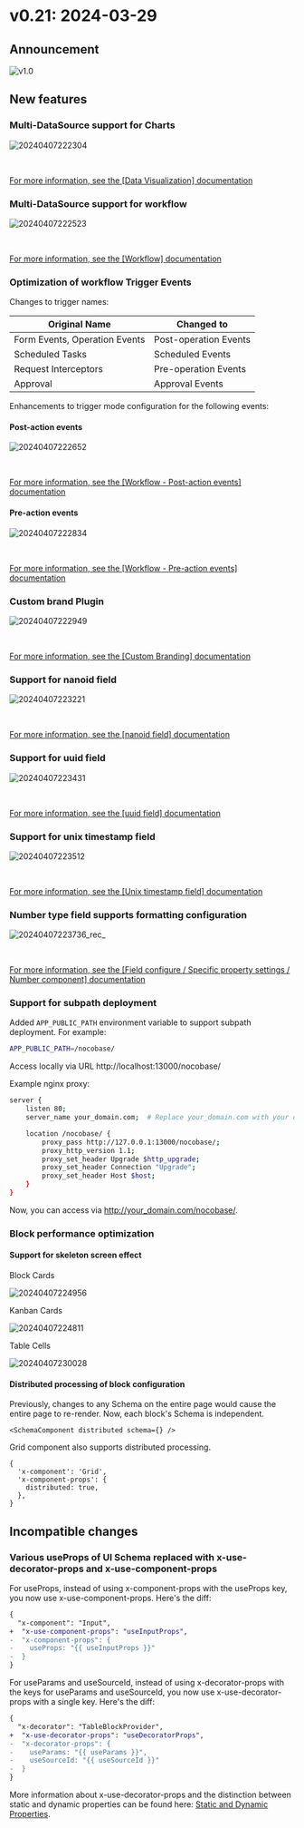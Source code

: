 # v0.21: 2024-03-29

## Announcement

![v1.0](https://static-docs.nocobase.com/img_v3_029o_3dd91ba0-bb96-4315-a273-208f06d432fg.png)

## New features

### Multi-DataSource support for Charts

![20240407222304](https://static-docs.nocobase.com/20240407222304.png)

<br />

[For more information, see the [Data Visualization] documentation](/handbook/data-visualization)

### Multi-DataSource support for workflow

![20240407222523](https://static-docs.nocobase.com/20240407222523.png)

<br />

[For more information, see the [Workflow] documentation](/handbook/workflow)

### Optimization of workflow Trigger Events

Changes to trigger names:

| Original Name      | Changed to   |
| ------------------ | ------------ |
| Form Events, Operation Events | Post-operation Events |
| Scheduled Tasks    | Scheduled Events |
| Request Interceptors | Pre-operation Events |
| Approval           | Approval Events |

Enhancements to trigger mode configuration for the following events:

#### Post-action events

![20240407222652](https://static-docs.nocobase.com/20240407222652.png)

<br />

[For more information, see the [Workflow - Post-action events] documentation](/handbook/workflow-action-trigger)

#### Pre-action events

![20240407222834](https://static-docs.nocobase.com/20240407222834.png)

<br />

[For more information, see the [Workflow - Pre-action events] documentation](/handbook/workflow-request-interceptor)

### Custom brand Plugin

![20240407222949](https://static-docs.nocobase.com/20240407222949.png)

<br />

[For more information, see the [Custom Branding] documentation](/handbook/custom-brand)

### Support for nanoid field

![20240407223221](https://static-docs.nocobase.com/20240407223221.png)

<br />

[For more information, see the [nanoid field] documentation](/handbook/data-modeling/collection-fields/advanced/nanoid)

### Support for uuid field

![20240407223431](https://static-docs.nocobase.com/20240407223431.png)

<br />

[For more information, see the [uuid field] documentation](/handbook/data-modeling/collection-fields/advanced/uuid)

### Support for unix timestamp field

![20240407223512](https://static-docs.nocobase.com/20240407223512.png)

<br />

[For more information, see the [Unix timestamp field] documentation](/handbook/data-modeling/collection-fields/datetime/unix-timestamp)

### Number type field supports formatting configuration

![20240407223736_rec_](https://static-docs.nocobase.com/20240407223736_rec_.gif)

<br />

[For more information, see the [Field configure / Specific property settings / Number component] documentation](/handbook/ui/fields/field-settings/input-number)

### Support for subpath deployment

Added `APP_PUBLIC_PATH` environment variable to support subpath deployment. For example:

```bash
APP_PUBLIC_PATH=/nocobase/
```

Access locally via URL http://localhost:13000/nocobase/

Example nginx proxy:

```bash
server {
    listen 80;
    server_name your_domain.com;  # Replace your_domain.com with your domain

    location /nocobase/ {
        proxy_pass http://127.0.0.1:13000/nocobase/;
        proxy_http_version 1.1;
        proxy_set_header Upgrade $http_upgrade;
        proxy_set_header Connection "Upgrade";
        proxy_set_header Host $host;
    }
}
```

Now, you can access via http://your_domain.com/nocobase/.

### Block performance optimization

#### Support for skeleton screen effect

Block Cards

![20240407224956](https://static-docs.nocobase.com/20240407224956.png)

Kanban Cards

![20240407224811](https://static-docs.nocobase.com/20240407224811.png)

Table Cells

![20240407230028](https://static-docs.nocobase.com/20240407230028.png)

#### Distributed processing of block configuration

Previously, changes to any Schema on the entire page would cause the entire page to re-render. Now, each block's Schema is independent.

```tsx | pure
<SchemaComponent distributed schema={} />
```

Grid component also supports distributed processing.

```tsx | pure
{
  'x-component': 'Grid',
  'x-component-props': {
    distributed: true,
  },
}
```

## Incompatible changes

### Various useProps of UI Schema replaced with x-use-decorator-props and x-use-component-props

For useProps, instead of using x-component-props with the useProps key, you now use x-use-component-props. Here's the diff:

```diff
{
  "x-component": "Input",
+  "x-use-component-props": "useInputProps",
-  "x-component-props": {
-    useProps: "{{ useInputProps }}"
-  }
}
```

For useParams and useSourceId, instead of using x-decorator-props with the keys for useParams and useSourceId, you now use x-use-decorator-props with a single key. Here's the diff:

```diff
{
  "x-decorator": "TableBlockProvider",
+  "x-use-decorator-props": "useDecoratorProps",
-  "x-decorator-props": {
-    useParams: "{{ useParams }}",
-    useSourceId: "{{ useSourceId }}"
-  }
}
```

More information about x-use-decorator-props and the distinction between static and dynamic properties can be found here: [Static and Dynamic Properties](https://client.docs.nocobase.com/core/data-block/data-block-provider#%E9%9D%99%E6%80%81%E5%B1%9E%E6%80%A7%E5%92%8C%E5%8A%A8%E6%80%81%E5%B1%9E%E6%80%A7).

